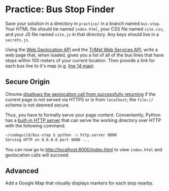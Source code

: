 # Practice: Bus Stop Finder

Save your solution in a directory in `practice/` in a branch named `bus-stop`.
Your HTML file should be named `index.html`, your CSS file named `site.css`, and your JS file named `site.js` in that directory.
Any keys should live in a `secrets.js`.

Using the [Web Geolocation API](https://developer.mozilla.org/en-US/docs/Web/API/Geolocation/Using_geolocation) and the [TriMet Web Services API](http://developer.trimet.org/ws_docs/), write a web page that, when loaded, gives you a list of all of the bus lines that have stops within 100 meters of your current location.
Then provide a link for each bus line to it's map (e.g. [line 14 map](http://trimet.org/schedules/r014.htm)).

## Secure Origin

Chrome [disallows the geolocation call from successfully returning](https://developers.google.com/web/updates/2016/04/geolocation-on-secure-contexts-only) if the current page is not served via HTTPS or is from `localhost`; the `file://` scheme is not deemed secure.

Thus, you have to formally serve your page content.
Conveniently, Python has a [built-in HTTP server](https://docs.python.org/3/library/http.server.html) that can serve the working directory over HTTP with the following command.

```bash
~/codeguild/bus-stop $ python -m http.server 8000
Serving HTTP on 0.0.0.0 port 8000 ...
```

You can now go to <http://localhost:8000/index.html> to view `index.html` and geolocation calls will succeed.

## Advanced

Add a Google Map that visually displays markers for each stop nearby.
